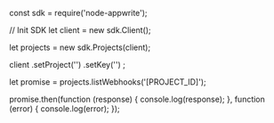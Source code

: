 const sdk = require('node-appwrite');

// Init SDK
let client = new sdk.Client();

let projects = new sdk.Projects(client);

client
    .setProject('')
    .setKey('')
;

let promise = projects.listWebhooks('[PROJECT_ID]');

promise.then(function (response) {
    console.log(response);
}, function (error) {
    console.log(error);
});